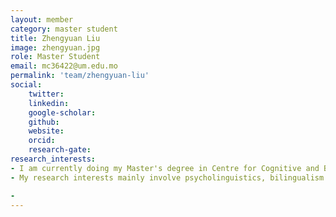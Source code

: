 ```yaml
---
layout: member
category: master student
title: Zhengyuan Liu
image: zhengyuan.jpg
role: Master Student
email: mc36422@um.edu.mo
permalink: 'team/zhengyuan-liu'
social:
    twitter:  
    linkedin: 
    google-scholar: 
    github: 
    website: 
    orcid: 
    research-gate: 
research_interests:
- I am currently doing my Master's degree in Centre for Cognitive and Brian Science, University of Macau. I completed my undergraduate education at School of Psychology, South China Normal University, and graduated with a Bachelor of Science degree in Psychology (Base Class) with honours. During the four-year undergraduate, I joined Professor Ruiming Wang's Lab and well cooperated with various lab members in doing studies in Psycholinguistics as well as other related areas. 
- My research interests mainly involve psycholinguistics, bilingualism and speech. Currently, I am particularly interested in how bilinguals process accent when listening to speech from a second language, which leads me to digging out the very essence of accent in our human brains. I’d like to consider behavioural experiments, neuroimaging methodologies (EEG/fMRI) as my main techniques, while I am also passionate about introducing Python into my researches and have done some scripts that helped with audio editing.

- 
---
```

